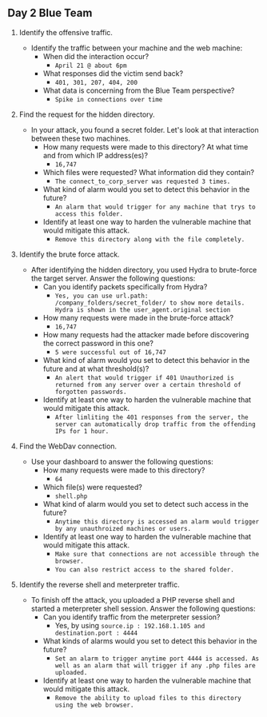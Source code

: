 ## Day 2 Blue Team

1. Identify the offensive traffic.
   - Identify the traffic between your machine and the web machine:
     - When did the interaction occur?
       - `April 21 @ about 6pm`
     - What responses did the victim send back?
       - `401, 301, 207, 404, 200`
     - What data is concerning from the Blue Team perspective?
       - `Spike in connections over time`

2. Find the request for the hidden directory.
   - In your attack, you found a secret folder. Let's look at that interaction between these two machines.
     - How many requests were made to this directory? At what time and from which IP address(es)?
       - `16,747`
     - Which files were requested? What information did they contain?
       - `The connect_to_corp_server was requested 3 times.`
     - What kind of alarm would you set to detect this behavior in the future?
       - `An alarm that would trigger for any machine that trys to access this folder.`
     - Identify at least one way to harden the vulnerable machine that would mitigate this attack.
       - `Remove this directory along with the file completely.`

3. Identify the brute force attack.
   - After identifying the hidden directory, you used Hydra to brute-force the target server. Answer the following questions:
     - Can you identify packets specifically from Hydra?
       - `Yes, you can use url.path: /company_folders/secret_folder/ to show more details. Hydra is shown in the user_agent.original section`
     - How many requests were made in the brute-force attack?
       - `16,747`
     - How many requests had the attacker made before discovering the correct password in this one?
       - `5 were successful out of 16,747`
     - What kind of alarm would you set to detect this behavior in the future and at what threshold(s)?
       - `An alert that would trigger if 401 Unauthorized is returned from any server over a certain threshold of forgotten passwords.`
     - Identify at least one way to harden the vulnerable machine that would mitigate this attack.
       - `After limliting the 401 responses from the server, the server can automatically drop traffic from the offending IPs for 1 hour.`

4. Find the WebDav connection.
   - Use your dashboard to answer the following questions:
     - How many requests were made to this directory?
       - `64` 
     - Which file(s) were requested?
       - `shell.php`
     - What kind of alarm would you set to detect such access in the future?
       - `Anytime this directory is accessed an alarm would trigger by any unauthroized machines or users.`
     - Identify at least one way to harden the vulnerable machine that would mitigate this attack.
       - `Make sure that connections are not accessible through the browser.`
       - `You can also restrict access to the shared folder.`

5. Identify the reverse shell and meterpreter traffic.
   - To finish off the attack, you uploaded a PHP reverse shell and started a meterpreter shell session. Answer the following questions:
     - Can you identify traffic from the meterpreter session?
       - Yes, by using `source.ip : 192.168.1.105 and destination.port : 4444`
     - What kinds of alarms would you set to detect this behavior in the future?
       - `Set an alarm to trigger anytime port 4444 is accessed. As well as an alarm that will trigger if any .php files are uploaded.`
     - Identify at least one way to harden the vulnerable machine that would mitigate this attack.
       - `Remove the ability to upload files to this directory using the web browser.`